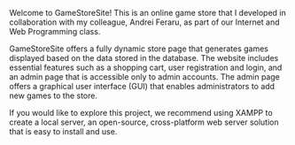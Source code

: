 Welcome to GameStoreSite! This is an online game store that I developed in collaboration with my colleague, Andrei Feraru, as part of our Internet and Web Programming class.

GameStoreSite offers a fully dynamic store page that generates games displayed based on the data stored in the database. The website includes essential features such as a shopping cart, user registration and login, and an admin page that is accessible only to admin accounts. The admin page offers a graphical user interface (GUI) that enables administrators to add new games to the store.

If you would like to explore this project, we recommend using XAMPP to create a local server, an open-source, cross-platform web server solution that is easy to install and use.
